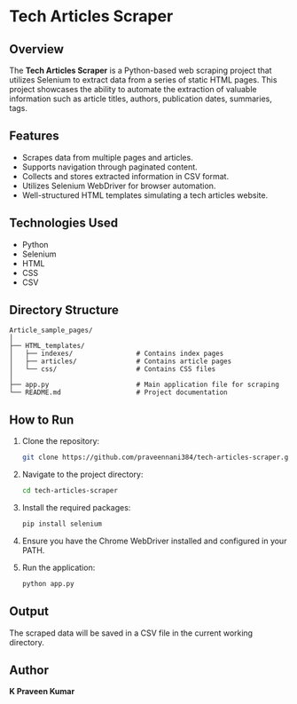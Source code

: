 # Tech Articles Scraper

## Overview

The **Tech Articles Scraper** is a Python-based web scraping project that utilizes Selenium to extract data from a series of static HTML pages. This project showcases the ability to automate the extraction of valuable information such as article titles, authors, publication dates, summaries, tags.

## Features

- Scrapes data from multiple pages and articles.
- Supports navigation through paginated content.
- Collects and stores extracted information in CSV format.
- Utilizes Selenium WebDriver for browser automation.
- Well-structured HTML templates simulating a tech articles website.

## Technologies Used

- Python
- Selenium
- HTML
- CSS
- CSV

## Directory Structure

```
Article_sample_pages/
│
├── HTML_templates/
│   ├── indexes/                # Contains index pages
│   ├── articles/               # Contains article pages
│   └── css/                    # Contains CSS files
│
├── app.py                      # Main application file for scraping
└── README.md                   # Project documentation
```

## How to Run

1. Clone the repository:

   ```bash
   git clone https://github.com/praveennani384/tech-articles-scraper.git
   ```

2. Navigate to the project directory:

   ```bash
   cd tech-articles-scraper
   ```

3. Install the required packages:

   ```bash
   pip install selenium
   ```

4. Ensure you have the Chrome WebDriver installed and configured in your PATH.

5. Run the application:

   ```bash
   python app.py
   ```

## Output

The scraped data will be saved in a CSV file in the current working directory.

## Author

**K Praveen Kumar**
